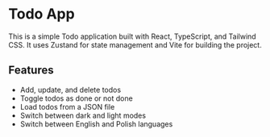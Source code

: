 # Todo App

This is a simple Todo application built with React, TypeScript, and Tailwind CSS. It uses Zustand for state management and Vite for building the project.

## Features

- Add, update, and delete todos
- Toggle todos as done or not done
- Load todos from a JSON file
- Switch between dark and light modes
- Switch between English and Polish languages
